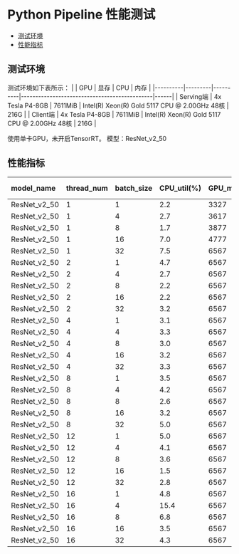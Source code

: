 # Python Pipeline 性能测试

- [测试环境](#1)
- [性能指标](#2)

<a name="1"></a>

## 测试环境

测试环境如下表所示：
|          | GPU | 显存 | CPU | 内存 |
|----------|---------|----------|----------------------------------------------|------|
| Serving端 | 4x Tesla P4-8GB | 7611MiB | Intel(R) Xeon(R) Gold 5117 CPU @ 2.00GHz 48核 | 216G |
| Client端  | 4x Tesla P4-8GB | 7611MiB | Intel(R) Xeon(R) Gold 5117 CPU @ 2.00GHz 48核 | 216G |

使用单卡GPU，未开启TensorRT。
模型：ResNet_v2_50

<a name="2"></a>

## 性能指标 

|model_name |thread_num |batch_size |CPU_util(%) |GPU_memory(mb) |GPU_util(%) |qps(samples/s) |total count |mean(ms) |median(ms) |80 percent(ms) |90 percent(ms) |99 percent(ms) |total cost(s) |each cost(s)|
|:--|:--|:--|:--|:--|:--|:--|:--|:--|:--|:--|:--|:--|:--|:--
|ResNet_v2_50 |1 |1 |2.2 |3327 |17.25 |17.633658869240787 |355 |56.428481238996476 |38.646728515625 |39.496826171875 |39.98369140625 |1273.1911083984373 |20.131953477859497 |20.033540725708008|
|ResNet_v2_50 |1 |4 |2.7 |3617 |28.122 |53.50748430453522 |268 |74.71539215543378 |74.6181640625 |75.3138671875 |75.6051025390625 |77.85322998046874 |20.03458046913147 |20.024930953979492|
|ResNet_v2_50 |1 |8 |1.7 |3877 |25.7869 |59.60582783086999 |150 |133.5897119140625 |132.7503662109375 |134.968310546875 |136.470703125 |140.79039062499996 |20.132259607315063 |20.03933620452881|
|ResNet_v2_50 |1 |16 |7.0 |4777 |27.0175 |63.2627646819339 |80 |252.30162048339844 |251.8448486328125 |253.046630859375 |253.91142578125 |263.361640625 |20.233070850372314 |20.18476152420044|
|ResNet_v2_50 |1 |32 |7.5 |6567 |38.532 |62.945314687348024 |40 |506.8969482421875 |507.3531494140625 |510.562353515625 |511.421240234375 |536.8068920898437 |20.335111618041992 |20.276386737823486|
|ResNet_v2_50 |2 |1 |4.7 |6567 |49.4828 |50.40600094376044 |1010 |39.63352195815285 |39.5345458984375 |40.452880859375 |41.1375 |42.940522460937494 |20.037296772003174 |20.01696753501892|
|ResNet_v2_50 |2 |4 |2.7 |6567 |44.4744 |83.4255836891382 |420 |95.38548002697172 |95.7069091796875 |97.599951171875 |98.098583984375 |102.39680908203125 |20.137707471847534 |20.03199553489685|
|ResNet_v2_50 |2 |8 |2.2 |6567 |42.898 |91.3727510505176 |230 |174.89108568274457 |175.0452880859375 |175.82001953125 |176.7634033203125 |178.64064453125002 |20.13729453086853 |20.1132071018219|
|ResNet_v2_50 |2 |16 |2.2 |6567 |45 |97.5591285698611 |124 |327.16720088835683 |328.6126708984375 |329.75185546875 |330.386962890625 |336.86397460937496 |20.336385011672974 |20.284939169883728|
|ResNet_v2_50 |2 |32 |3.2 |6567 |59.5714 |100.70765418116333 |64 |633.9812698364258 |637.8568115234375 |648.103515625 |650.7439697265625 |659.2212915039062 |20.336090803146362 |20.28787398338318|
|ResNet_v2_50 |4 |1 |3.1 |6567 |64.3333 |80.27845081929433 |1617 |49.56464230756223 |49.4873046875 |51.5537109375 |52.693408203125 |55.207568359374996 |20.142391681671143 |20.038144528865814|
|ResNet_v2_50 |4 |4 |3.3 |6567 |70.4563 |136.62061939701394 |688 |116.51574919944586 |121.8629150390625 |129.8181640625 |133.384423828125 |142.69500732421875 |20.143372297286987 |20.041599333286285|
|ResNet_v2_50 |4 |8 |3.0 |6567 |70.896 |158.46554975132275 |399 |201.30669079926378 |210.69775390625 |228.51748046875 |236.427294921875 |252.24822753906233 |20.143179416656494 |20.081032752990723|
|ResNet_v2_50 |4 |16 |3.2 |6567 |66.3832 |156.4935247130092 |197 |407.6668608224937 |423.974609375 |450.368212890625 |464.45986328125 |482.93658203125 |20.141408443450928 |20.078101694583893|
|ResNet_v2_50 |4 |32 |3.3 |6567 |72.4791 |162.01742190796557 |104 |785.5079204852765 |813.0341796875 |887.107958984375 |909.6556640625 |935.3334838867188 |20.541000843048096 |20.423666059970856|
|ResNet_v2_50 |8 |1 |3.5 |6567 |93.977 |115.9749228558386 |2337 |68.5580409078145 |65.45849609375 |76.13930664062501 |83.542041015625 |91.45666015624998 |20.15090799331665 |20.028797417879105|
|ResNet_v2_50 |8 |4 |4.2 |6567 |90.0952 |175.58748591910316 |889 |180.7330482920592 |170.5810546875 |218.99931640625 |240.06337890625002 |254.413759765625 |20.252012729644775 |20.084695398807526|
|ResNet_v2_50 |8 |8 |2.6 |6567 |93.8693 |206.76595246418208 |526 |306.52158695119414 |303.043212890625 |321.0791015625 |350.5477294921875 |400.32452392578125 |20.351513147354126 |20.15437400341034|
|ResNet_v2_50 |8 |16 |3.2 |6567 |85.7273 |205.31850043117367 |265 |614.1745522553066 |552.372314453125 |775.89169921875 |802.022607421875 |902.2763183593761 |20.650842428207397 |20.345011442899704|
|ResNet_v2_50 |8 |32 |5.0 |6567 |89.8717 |219.8410273718835 |146 |1138.4533474020761 |1039.640869140625 |1364.289794921875 |1474.6744384765625 |1788.2614379882834 |21.251720190048218 |20.777225106954575|
|ResNet_v2_50 |12 |1 |5.0 |6567 |89.4762 |110.00858327847862 |2218 |108.50048552943953 |103.015625 |121.09404296875003 |137.1392333984375 |151.80401123046872 |20.162063121795654 |20.055511037508648|
|ResNet_v2_50 |12 |4 |4.1 |6567 |77.7619 |153.7824464757549 |779 |309.68895575507463 |285.585205078125 |378.07421875 |413.481640625 |424.70853515625 |20.262390613555908 |20.104551911354065|
|ResNet_v2_50 |12 |8 |3.6 |6567 |72.6977 |165.36021780846013 |425 |571.1991590073529 |510.995849609375 |731.9383300781251 |747.6568359375 |757.304716796875 |20.56117272377014 |20.230452219645183|
|ResNet_v2_50 |12 |16 |1.5 |6567 |76.2222 |189.6414991568285 |252 |987.7153136238219 |926.00390625 |1080.99130859375 |1249.4956298828126 |1434.4802392578124 |21.26116919517517 |20.74245794614156|
|ResNet_v2_50 |12 |32 |2.8 |6567 |84.25 |203.868228281784 |138 |1811.640237559443 |1764.2760009765625 |1855.28046875 |2023.56826171875 |2586.8038134765625 |21.66105055809021 |20.834286351998646|
|ResNet_v2_50 |16 |1 |4.8 |6567 |94.3333 |116.34927733312234 |2347 |136.7957122373642 |135.959716796875 |144.1568359375 |146.105517578125 |175.05707519531248 |20.172020435333252 |20.067057371139526|
|ResNet_v2_50 |16 |4 |15.4 |6567 |83.6364 |160.59012047270738 |822 |393.3079394412447 |396.446533203125 |426.272216796875 |429.777734375 |564.1119360351562 |20.47448492050171 |20.206754431128502|
|ResNet_v2_50 |16 |8 |6.8 |6567 |81.0233 |169.95774070621547 |437 |741.5512622684854 |751.521484375 |763.199169921875 |948.8041992187501 |1001.156142578125 |20.56981921195984 |20.254074171185493|
|ResNet_v2_50 |16 |16 |3.5 |6567 |77.8706 |186.56600081516 |248 |1332.1007946383568 |1365.2745361328125 |1399.212255859375 |1432.4037353515625 |1771.4374853515626 |21.26861262321472 |20.64799252152443|
|ResNet_v2_50 |16 |32 |4.3 |6567 |83.6371 |201.1293408638195 |140 |2419.3400198800223 |2561.09228515625 |2616.081103515625 |2642.0835205078124 |2883.8197412109366 |22.274224042892456 |21.169659316539764|
